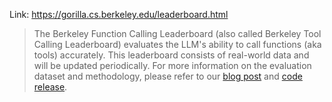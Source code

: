 Link: https://gorilla.cs.berkeley.edu/leaderboard.html

> The Berkeley Function Calling Leaderboard (also called Berkeley Tool Calling Leaderboard) evaluates the LLM's ability to call functions (aka tools) accurately. This leaderboard consists of real-world data and will be updated periodically. For more information on the evaluation dataset and methodology, please refer to our [blog post](https://gorilla.cs.berkeley.edu/blogs/8_berkeley_function_calling_leaderboard.html) and [code release](https://github.com/ShishirPatil/gorilla).